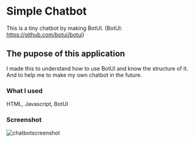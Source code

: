 # Simple Chatbot
This is a tiny chatbot by making BotUI.
(BotUI: https://github.com/botui/botui)

## The pupose of this application
I made this to understand how to use BotUI and know the structure of it. And to help me to make my own chatbot in the future.

### What I used
HTML, Javascript, BotUI

### Screenshot
![chatbotscreenshot](https://user-images.githubusercontent.com/24946941/35251851-2718e208-ff92-11e7-9b07-f10e2f61805e.PNG)
